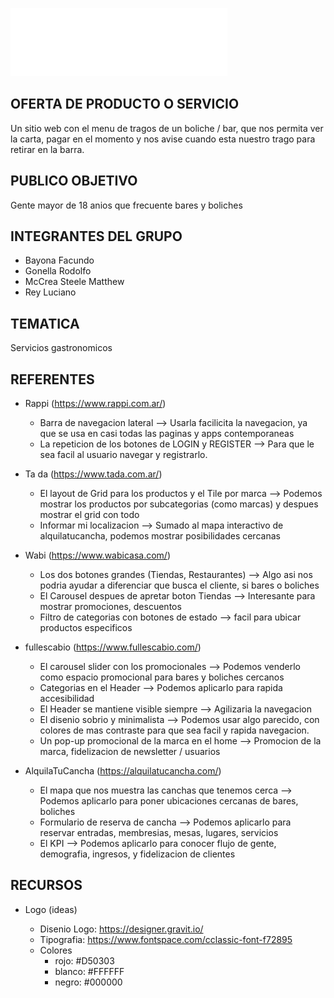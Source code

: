 ![FastBar](public/assets/Logos/FastBar_tipo.png)


## OFERTA DE PRODUCTO O SERVICIO
Un sitio web con el menu de tragos de un boliche / bar, que nos permita ver la carta, pagar en el momento y nos avise cuando esta nuestro trago para retirar en la barra.

## PUBLICO OBJETIVO 
Gente mayor de 18 anios que frecuente bares y boliches 

## INTEGRANTES DEL GRUPO 
- Bayona Facundo 
- Gonella Rodolfo
- McCrea Steele Matthew 
- Rey Luciano 

## TEMATICA
Servicios gastronomicos

## REFERENTES 

- Rappi (https://www.rappi.com.ar/)
    - Barra de navegacion lateral --> Usarla facilicita la navegacion, ya que se usa en casi todas las paginas y apps contemporaneas
    - La repeticion de los botones de LOGIN y REGISTER --> Para que le sea facil al usuario navegar y registrarlo.
    
- Ta da (https://www.tada.com.ar/)
    - El layout de Grid para los productos y el Tile por marca --> Podemos mostrar los productos por subcategorias (como marcas) y despues mostrar el grid con todo
    - Informar mi localizacion --> Sumado al mapa interactivo de alquilatucancha, podemos mostrar posibilidades cercanas
    
- Wabi (https://www.wabicasa.com/)
    - Los dos botones grandes (Tiendas, Restaurantes) --> Algo asi nos podria ayudar a diferenciar que busca el cliente, si bares o boliches
    - El Carousel despues de apretar boton Tiendas --> Interesante para mostrar promociones, descuentos
    - Filtro de categorias con botones de estado --> facil para ubicar productos especificos 
    
- fullescabio (https://www.fullescabio.com/)
    - El carousel slider con los promocionales --> Podemos venderlo como espacio promocional para bares y boliches cercanos
    - Categorias en el Header --> Podemos aplicarlo para rapida accesibilidad
    - El Header se mantiene visible siempre --> Agilizaria la navegacion 
    - El disenio sobrio y minimalista --> Podemos usar algo parecido, con colores de mas contraste para que sea facil y rapida navegacion.
    - Un pop-up promocional de la marca en el home --> Promocion de la marca, fidelizacion de newsletter / usuarios

- AlquilaTuCancha (https://alquilatucancha.com/)
    - El mapa que nos muestra las canchas que tenemos cerca --> Podemos aplicarlo para poner ubicaciones cercanas de bares, boliches 
    - Formulario de reserva de cancha --> Podemos aplicarlo para reservar entradas, membresias, mesas, lugares, servicios
    - El KPI --> Podemos aplicarlo para conocer flujo de gente, demografia, ingresos, y fidelizacion de clientes

## RECURSOS

- Logo (ideas)
    
    - Disenio Logo: https://designer.gravit.io/
    - Tipografia: https://www.fontspace.com/cclassic-font-f72895
    - Colores
        - rojo: #D50303
        - blanco: #FFFFFF
        - negro: #000000
